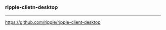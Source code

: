 ### ripple-clietn-desktop
---
https://github.com/ripple/ripple-client-desktop

```
```

```
```

```
```


